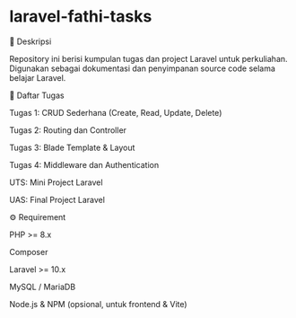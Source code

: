 # laravel-fathi-tasks

📌 Deskripsi

Repository ini berisi kumpulan tugas dan project Laravel untuk perkuliahan.
Digunakan sebagai dokumentasi dan penyimpanan source code selama belajar Laravel.

📂 Daftar Tugas

Tugas 1: CRUD Sederhana (Create, Read, Update, Delete)

Tugas 2: Routing dan Controller

Tugas 3: Blade Template & Layout

Tugas 4: Middleware dan Authentication

UTS: Mini Project Laravel

UAS: Final Project Laravel

⚙️ Requirement

PHP >= 8.x

Composer

Laravel >= 10.x

MySQL / MariaDB

Node.js & NPM (opsional, untuk frontend & Vite)
